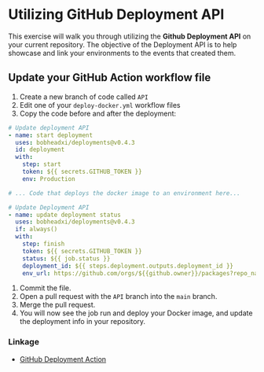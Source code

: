 # Utilizing GitHub Deployment API
This exercise will walk you through utilizing the **Github Deployment API** on your current repository.
The objective of the Deployment API is to help showcase and link your environments to the events that created them.

## Update your GitHub Action workflow file

1. Create a new branch of code called `API`
1. Edit one of your `deploy-docker.yml` workflow files
1. Copy the code before and after the deployment:

```yml
# Update deployment API
- name: start deployment
  uses: bobheadxi/deployments@v0.4.3
  id: deployment
  with:
    step: start
    token: ${{ secrets.GITHUB_TOKEN }}
    env: Production

# ... Code that deploys the docker image to an environment here...

# Update Deployment API
- name: update deployment status
  uses: bobheadxi/deployments@v0.4.3
  if: always()
  with:
    step: finish
    token: ${{ secrets.GITHUB_TOKEN }}
    status: ${{ job.status }}
    deployment_id: ${{ steps.deployment.outputs.deployment_id }}
    env_url: https://github.com/orgs/${{github.owner}}/packages?repo_name=${{github.repository}}
```

1. Commit the file.
1. Open a pull request with the `API` branch into the `main` branch.
1. Merge the pull request.
1. You will now see the job run and deploy your Docker image, and update the deployment info in your repository.

### Linkage
- [GitHub Deployment Action](https://github.com/marketplace/actions/github-deployments)